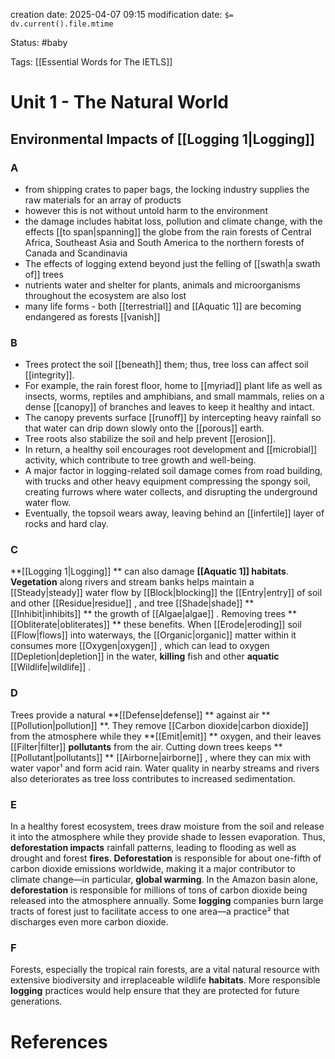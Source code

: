 creation date: 2025-04-07 09:15
modification date: `$= dv.current().file.mtime`

Status: #baby 

Tags: [[Essential Words for The IETLS]]

# Unit 1 - The Natural World

## Environmental Impacts of [[Logging 1|Logging]] 

### A

- from shipping crates to paper bags, the locking industry supplies the raw materials for an array of products
- however this is not without untold harm to the environment
- the damage includes habitat loss, pollution and climate change, with the effects [[to span|spanning]]  the globe from the rain forests of Central Africa, Southeast Asia and South America to the northern forests of Canada and  Scandinavia
- The effects of logging extend beyond just the felling of [[swath|a swath of]]  trees
- nutrients water and shelter for plants, animals and microorganisms throughout the ecosystem are also lost
- many life forms - both [[terrestrial]] and [[Aquatic 1]] are becoming endangered as forests [[vanish]]

### B

- Trees protect the soil [[beneath]] them; thus, tree loss can affect soil [[integrity]]. 
- For example, the rain forest floor, home to [[myriad]] plant life as well as insects, worms, reptiles and amphibians, and small mammals, relies on a dense [[canopy]] of branches and leaves to keep it healthy and intact. 
- The canopy prevents surface [[runoff]] by intercepting heavy rainfall so that water can drip down slowly onto the [[porous]] earth. 
- Tree roots also stabilize the soil and help prevent [[erosion]]. 
- In return, a healthy soil encourages root development and [[microbial]] activity, which contribute to tree growth and well-being. 
- A major factor in logging-related soil damage comes from road building, with trucks and other heavy equipment compressing the spongy soil, creating furrows where water collects, and disrupting the underground water flow. 
- Eventually, the topsoil wears away, leaving behind an [[infertile]] layer of rocks and hard clay.

### C

**[[Logging 1|Logging]] ** can also damage **[[Aquatic 1]] habitats**. **Vegetation** along rivers and stream banks helps maintain a [[Steady|steady]]  water flow by [[Block|blocking]]  the [[Entry|entry]]  of soil and other [[Residue|residue]] , and tree [[Shade|shade]]  **[[Inhibit|inhibits]] ** the growth of [[Algae|algae]] . Removing trees **[[Obliterate|obliterates]] ** these benefits. When [[Erode|eroding]]  soil [[Flow|flows]]  into waterways, the [[Organic|organic]]  matter within it consumes more [[Oxygen|oxygen]] , which can lead to oxygen [[Depletion|depletion]]  in the water, **killing** fish and other **aquatic** [[Wildlife|wildlife]] .

### D

Trees provide a natural **[[Defense|defense]] ** against air **[[Pollution|pollution]] **. They remove [[Carbon dioxide|carbon dioxide]]  from the atmosphere while they **[[Emit|emit]] ** oxygen, and their leaves [[Filter|filter]]  **pollutants** from the air. Cutting down trees keeps **[[Pollutant|pollutants]] ** [[Airborne|airborne]] , where they can mix with water vapor¹ and form acid rain. Water quality in nearby streams and rivers also deteriorates as tree loss contributes to increased sedimentation.


### E

In a healthy forest ecosystem, trees draw moisture from the soil and release it into the atmosphere while they provide shade to lessen evaporation. Thus, **deforestation impacts** rainfall patterns, leading to flooding as well as drought and forest **fires**. **Deforestation** is responsible for about one-fifth of carbon dioxide emissions worldwide, making it a major contributor to climate change—in particular, **global warming**. In the Amazon basin alone, **deforestation** is responsible for millions of tons of carbon dioxide being released into the atmosphere annually. Some **logging** companies burn large tracts of forest just to facilitate access to one area—a practice² that discharges even more carbon dioxide.


### F

Forests, especially the tropical rain forests, are a vital natural resource with extensive biodiversity and irreplaceable wildlife **habitats**. More responsible **logging** practices would help ensure that they are protected for future generations.





# References